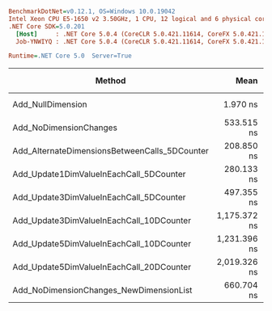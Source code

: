 ``` ini

BenchmarkDotNet=v0.12.1, OS=Windows 10.0.19042
Intel Xeon CPU E5-1650 v2 3.50GHz, 1 CPU, 12 logical and 6 physical cores
.NET Core SDK=5.0.201
  [Host]     : .NET Core 5.0.4 (CoreCLR 5.0.421.11614, CoreFX 5.0.421.11614), X64 RyuJIT
  Job-YNWIYQ : .NET Core 5.0.4 (CoreCLR 5.0.421.11614, CoreFX 5.0.421.11614), X64 RyuJIT

Runtime=.NET Core 5.0  Server=True  

```
|                                        Method |         Mean |      Error |     StdDev |       Median |          Min |          Max |  Gen 0 | Gen 1 | Gen 2 | Allocated |
|---------------------------------------------- |-------------:|-----------:|-----------:|-------------:|-------------:|-------------:|-------:|------:|------:|----------:|
|                             Add_NullDimension |     1.970 ns |  0.0168 ns |  0.0140 ns |     1.969 ns |     1.949 ns |     2.000 ns |      - |     - |     - |         - |
|                        Add_NoDimensionChanges |   533.515 ns |  6.6799 ns |  6.2484 ns |   535.115 ns |   524.261 ns |   544.398 ns | 0.0010 |     - |     - |      96 B |
| Add_AlternateDimensionsBetweenCalls_5DCounter |   208.850 ns |  3.2284 ns |  2.6958 ns |   209.518 ns |   205.248 ns |   214.668 ns | 0.0012 |     - |     - |      96 B |
|       Add_Update1DimValueInEachCall_5DCounter |   280.133 ns |  5.5954 ns |  5.7461 ns |   279.421 ns |   271.489 ns |   292.624 ns | 0.0029 |     - |     - |     256 B |
|       Add_Update3DimValueInEachCall_5DCounter |   497.355 ns |  9.1052 ns |  7.6033 ns |   495.894 ns |   489.577 ns |   513.451 ns | 0.0038 |     - |     - |     336 B |
|      Add_Update3DimValueInEachCall_10DCounter | 1,175.372 ns | 27.9880 ns | 82.5232 ns | 1,145.878 ns | 1,081.511 ns | 1,379.708 ns | 0.0038 |     - |     - |     336 B |
|      Add_Update5DimValueInEachCall_10DCounter | 1,231.396 ns | 12.9752 ns | 10.8349 ns | 1,231.791 ns | 1,215.706 ns | 1,251.861 ns | 0.0057 |     - |     - |     568 B |
|      Add_Update5DimValueInEachCall_20DCounter | 2,019.326 ns | 23.3406 ns | 19.4904 ns | 2,019.314 ns | 1,988.731 ns | 2,057.450 ns | 0.0038 |     - |     - |     568 B |
|       Add_NoDimensionChanges_NewDimensionList |   660.704 ns |  3.7455 ns |  3.1277 ns |   660.366 ns |   656.207 ns |   665.947 ns | 0.0038 |     - |     - |     368 B |

